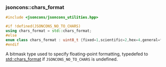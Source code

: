 ### jsoncons::chars_format

```c++
#include <jsoncons/jsoncons_utilities.hpp>

#if !defined(JSONCONS_NO_TO_CHARS)
using chars_format = std::chars_format;
#else
enum class chars_format : uint8_t {fixed=1,scientific=2,hex=4,general=fixed|scientific};
#endif
```

A bitmask type used to specify floating-point formatting, typedefed to [std::chars_format](http://en.cppreference.com/w/cpp/utility/chars_format) if `JSONCONS_NO_TO_CHARS` is undefined. 

